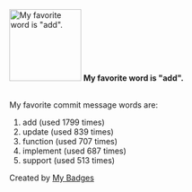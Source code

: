 <img src="https://my-badges.github.io/my-badges/favorite-word.png" alt="My favorite word is &quot;add&quot;." title="My favorite word is &quot;add&quot;." width="128">
<strong>My favorite word is &quot;add&quot;.</strong>
<br><br>

My favorite commit message words are:

1. add (used 1799 times)
2. update (used 839 times)
3. function (used 707 times)
4. implement (used 687 times)
5. support (used 513 times)


Created by <a href="https://github.com/my-badges/my-badges">My Badges</a>